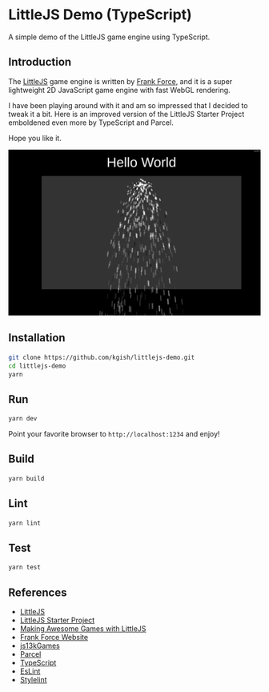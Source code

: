 # LittleJS Demo (TypeScript)

A simple demo of the LittleJS game engine using TypeScript.

## Introduction

The [LittleJS](https://killedbyapixel.github.io/LittleJS/docs/) game engine is written by [Frank Force](https://frankforce.com), and it is a super lightweight 2D JavaScript game engine with fast WebGL rendering.

I have been playing around with it and am so impressed that I decided to tweak it a bit. Here is an improved version of the LittleJS Starter Project emboldened even more by TypeScript and Parcel.

Hope you like it.

![](images/screenshot.png)

## Installation

```bash
git clone https://github.com/kgish/littlejs-demo.git
cd littlejs-demo
yarn
```

## Run

```bash
yarn dev
```

Point your favorite browser to `http://localhost:1234` and enjoy!

## Build

```bash
yarn build
```

## Lint

```bash
yarn lint
```

## Test

```bash
yarn test
```

## References

* [LittleJS](https://killedbyapixel.github.io/LittleJS/docs/)
* [LittleJS Starter Project](https://github.com/KilledByAPixel/LittleJS/blob/main/game.js)
* [Making Awesome Games with LittleJS](https://portal.gitnation.org/contents/making-awesome-games-with-littlejs)
* [Frank Force Website](https://frankforce.com)
* [js13kGames](https://js13kgames.com)
* [Parcel](https://parceljs.org)
* [TypeScript](https://www.typescriptlang.org)
* [EsLint](https://eslint.org)
* [Stylelint](https://stylelint.io)
